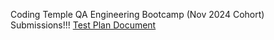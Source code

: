 Coding Temple QA Engineering Bootcamp (Nov 2024 Cohort) Submissions!!!
[Test Plan Document](https://github.com/OnThaCode/coding_temple_qa/blob/main/Module%202%20(Lesson%203)%20Test%20Plan.docx)
